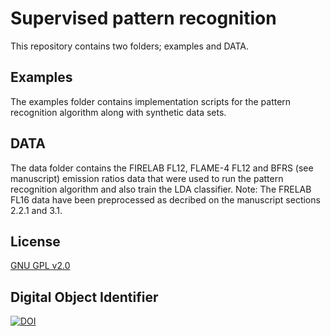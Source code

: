 # Supervised pattern recognition 

This repository contains two folders; examples and DATA.

## Examples
The examples folder contains implementation scripts for the pattern recognition algorithm along with synthetic data sets.

## DATA
The data folder contains the FIRELAB FL12, FLAME-4 FL12 and BFRS (see manuscript) emission ratios data that were used to run the pattern recognition algorithm and also train the LDA classifier. Note: The FRELAB FL16 data have been preprocessed as decribed on the manuscript sections 2.2.1 and 3.1. 


## License
[GNU GPL v2.0](https://www.gnu.org/licenses/old-licenses/gpl-2.0.en.html)

## Digital Object Identifier
[![DOI](https://zenodo.org/badge/407359646.svg)](https://zenodo.org/badge/latestdoi/407359646)
